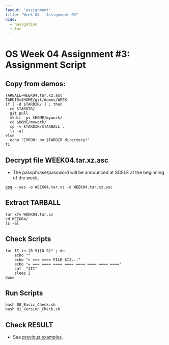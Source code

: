 ```yaml
---
layout: "assignment"
title: "Week 04 - Assignment 03"
hide:
  - navigation
  - toc
---
```


# OS Week 04 Assignment #3: Assignment Script

## Copy from demos:

```plaintext
TARBALL=WEEK04.tar.xz.asc
TARDIR=$HOME/git/demos/WEEK
if [ -d $TARDIR/ ] ; then
  cd $TARDIR/
  git pull
  mkdir -pv $HOME/mywork/
  cd $HOME/mywork/
  cp -v $TARDIR/$TARBALL .
  ls -al
else
  echo "ERROR: no $TARDIR directory!"
fi
```

## Decrypt file WEEK04.tar.xz.asc

- The passphrase/password will be announced at SCELE at the beginning of the week.

```plaintext
gpg --yes -o WEEK04.tar.xz -d WEEK04.tar.xz.asc
```

## Extract TARBALL

```plaintext
tar xfv WEEK04.tar.xz
cd WEEK04/
ls -al
```

## Check Scripts

```plaintext
for II in [0-9][0-9]* ; do
    echo ""
    echo "= === ==== FILE $II..."
    echo "= === ==== ==== ==== ==== ==== ==== ===="
    cat  "$II"
    sleep 2
done
```

## Run Scripts

```plaintext
bash 00_Basic_Check.sh
bash 01_Version_Check.sh
```

## Check RESULT

- See [previous examples](..\W03-04).